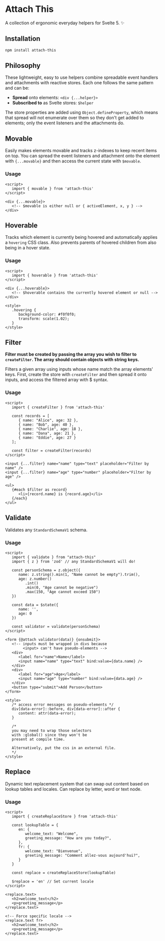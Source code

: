 # Attach This

A collection of ergonomic everyday helpers for Svelte 5. ✨

## Installation

```bash
npm install attach-this
```

## Philosophy

These lightweight, easy to use helpers combine spreadable event handlers and attachments with reactive stores. Each one follows the same pattern and can be:

- **Spread** onto elements: `<div {...helper}>`
- **Subscribed to** as Svelte stores: `$helper`

The store properties are added using `Object.defineProperty`, which means that spread will not enumerate over them so they don't get added to elements; only the event listeners and the attachments do.

## Movable

Easily makes elements movable and tracks z-indexes to keep recent items on top. You can spread the event listeners and attachment onto the element with `{...movable}` and then access the current state with `$movable`.

### Usage

```svelte
<script>
   import { movable } from 'attach-this'
</script>

<div {...movable}>
   <!-- $movable is either null or { activeElement, x, y } -->
</div>
```

## Hoverable

Tracks which element is currently being hovered and automatically applies a `hovering` CSS class. Also prevents parents of hovered children from also being in a hover state.

### Usage

```svelte
<script>
   import { hoverable } from 'attach-this'
</script>

<div {...hoverable}>
   <!-- $hoverable contains the currently hovered element or null -->
</div>

<style>
   .hovering {
      background-color: #f0f0f0;
      transform: scale(1.02);
   }
</style>
```

## Filter

**Filter must be created by passing the array you wish to filter to `createFilter`. The array should contain objects with string keys.**

Filters a given array using inputs whose name match the array elements' keys. First, create the store with `createFilter` and then spread it onto inputs, and access the filtered array with $ syntax.

### Usage

```svelte
<script>
   import { createFilter } from 'attach-this'

   const records = [
      { name: "Alice", age: 32 },
      { name: "Bob", age: 40 },
      { name: "Charlie", age: 18 },
      { name: "Dana", age: 21 },
      { name: "Eddie", age: 27 }
   ];

   const filter = createFilter(records)
</script>

<input {...filter} name="name" type="text" placeholder="Filter by name" />
<input {...filter} name="age" type="number" placeholder="Filter by age" />

<ul>
   {#each $filter as record}
      <li>{record.name} is {record.age}</li>
   {/each}
</ul>
```

## Validate

Validates any `StandardSchemaV1` schema.

### Usage

```svelte
<script>
   import { validate } from "attach-this"
   import { z } from 'zod' // any StandardSchemaV1 will do!

   const personSchema = z.object({
      name: z.string().min(1, "Name cannot be empty").trim(),
      age: z.number()
         .int()
         .min(0, "Age cannot be negative")
         .max(150, "Age cannot exceed 150")
   })

   const data = $state({
      name: '',
      age: 0
   })

   const validator = validate(personSchema)
</script>

<form {@attach validator(data)} {onsubmit}>
   <!-- inputs must be wrapped in divs because
        <input> can't have pseudo-elements -->
   <div>
      <label for="name">Name</label>
      <input name="name" type="text" bind:value={data.name} />
   </div>
   <div>
      <label for="age">Age</label>
      <input name="age" type="number" bind:value={data.age} />
   </div>
   <button type="submit">Add Person</button>
</form>

<style>
   /* access error messages on pseudo-elements */
   div[data-error]::before, div[data-error]::after {
      content: attr(data-error);
   }

   /*
   you may need to wrap those selectors
   with :global() since they won't be
   present at compile time.

   Alternatively, put the css in an external file.
   */
</style>
```

## Replace

Dynamic text replacement system that can swap out content based on lookup tables and locales. Can replace by letter, word or text node.

### Usage

```svelte
<script>
   import { createReplaceStore } from 'attach-this'

   const lookupTable = {
      en: {
         welcome_text: "Welcome",
         greeting_message: "How are you today?",
      },
      fr: {
         welcome_text: "Bienvenue",
         greeting_message: "Comment allez-vous aujourd'hui?",
      }
   }

   const replace = createReplaceStore(lookupTable)

   $replace = 'en' // Set current locale
</script>

<replace.text>
   <h2>welcome_text</h2>
   <p>greeting_message</p>
</replace.text>

<!-- Force specific locale -->
<replace.text fr>
   <h2>welcome_text</h2>
   <p>greeting_message</p>
</replace.text>
```
